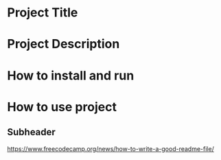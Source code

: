 # Project Title

# Project Description

# How to install and run

# How to use project

## Subheader

https://www.freecodecamp.org/news/how-to-write-a-good-readme-file/
